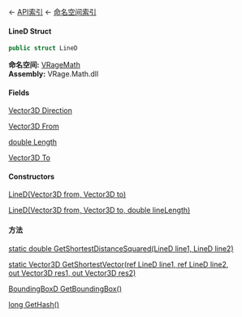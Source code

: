 ← [API索引](Api-Index) ← [命名空间索引](Namespace-Index)

#### LineD Struct

```csharp
public struct LineD
```

**命名空间:** [VRageMath](VRageMath)  
**Assembly:** VRage.Math.dll

#### Fields

[Vector3D Direction](VRageMath.LineD.Direction)

> 

[Vector3D From](VRageMath.LineD.From)

> 

[double Length](VRageMath.LineD.Length)

> 

[Vector3D To](VRageMath.LineD.To)

> 

#### Constructors

[LineD(Vector3D from, Vector3D to)](VRageMath.LineD..ctor)

> 

[LineD(Vector3D from, Vector3D to, double lineLength)](VRageMath.LineD..ctor)

> 

#### 方法

[static double GetShortestDistanceSquared(LineD line1, LineD line2)](VRageMath.LineD.GetShortestDistanceSquared)

> 

[static Vector3D GetShortestVector(ref LineD line1, ref LineD line2, out Vector3D res1, out Vector3D res2)](VRageMath.LineD.GetShortestVector)

> 

[BoundingBoxD GetBoundingBox()](VRageMath.LineD.GetBoundingBox)

> 

[long GetHash()](VRageMath.LineD.GetHash)

> 

